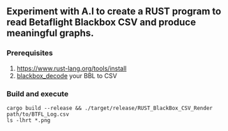 ## Experiment with A.I to create a RUST program to read Betaflight Blackbox CSV and produce meaningful graphs.

### Prerequisites

1. https://www.rust-lang.org/tools/install
2. [blackbox_decode](https://github.com/betaflight/blackbox-tools) your BBL to CSV

### Build and execute

```shell
cargo build --release && ./target/release/RUST_BlackBox_CSV_Render path/to/BTFL_Log.csv
ls -lhrt *.png
```
